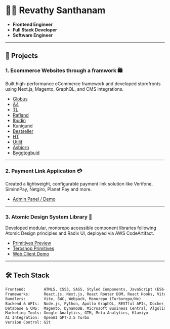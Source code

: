 # 👩‍💻 Revathy Santhanam  
- **Frontend Engineer**  
- **Full Stack Developer**  
- **Software Engineer**

---

## 🚀 Projects

### 1. Ecommerce Websites through a framwork 🛍️ 
Built high-performance eCommerce framework and developed storefronts using Next.js, Magento, GraphQL, and CMS integrations.

- [Globus](https://globus.is/)
- [A4](https://a4.is/)
- [TL](https://tl.is/)
- [Rafland](https://rafland.is/)
- [Ibudin](https://ibudin.is/)
- [Kunigund](https://kunigund.is/)
- [Bestseller](https://bestseller.is/)
- [HT](https://ht.is/)
- [Utilif](https://utilif.is/)
- [Asbjorn](https://asbjorn.is/)
- [Byggtogbuid](https://byggtogbuid.is/)

---

### 2. Payment Link Application 💳 
Created a lightweight, configurable payment link solution like Verifone, SiminnPay, Netgiro, Planet Pay and more.

- [Admin Panel / Demo](https://dev.clink.is/admin/theme)

---

### 3. Atomic Design System Library 🧩 
Developed modular, monorepo accessible component libraries following Atomic Design principles and Radix UI, deployed via AWS CodeArtifact.

- [Primitives Preview](https://primitives-preview.labs.roanuz.com/)
- [Teroshop Primitives](https://ts-primitives.tero.roanuz.com/)
- [Web Client Demo](https://ts-demo.tero.roanuz.com/product/e4bee85b-8586-ef11-ac23-000d3adddf54)

---

## 🛠️ Tech Stack

```txt
Frontend:        HTML5, CSS3, SASS, Styled Components, JavaScript (ES6+), TypeScript  
Frameworks:      React.js, Next.js, React Router DOM, React Hooks, Vite  
Bundlers:        Vite, SWC, Webpack, Monorepo (Turborepo/Nx)  
Backend & APIs:  Node.js, Python, Apollo GraphQL, RESTful APIs, Docker, AWS CodeArtifact  
Database & CMS:  Magento, DynamoDB, Microsoft Business Central, Algolia, DatoCMS  
Marketing Tools: Google Analytics, GTM, Meta Analytics, Klaviyo  
AI Integration:  OpenAI GPT-3.5 Turbo  
Version Control: Git
```
